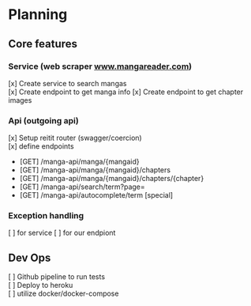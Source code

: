 # Planning

## Core features

### Service (web scraper www.mangareader.com)
[x] Create service to search mangas  
[x] Create endpoint to get manga info 
[x] Create endpoint to get chapter images 

### Api (outgoing api)
[x] Setup reitit router (swagger/coercion)  
[x] define endpoints  
* [GET] /manga-api/manga/{mangaid}
* [GET] /manga-api/manga/{mangaid}/chapters
* [GET] /manga-api/manga/{mangaid}/chapters/{chapter}
* [GET] /manga-api/search/term?page=
* [GET] /manga-api/autocomplete/term [special]

### Exception handling
[ ] for service
[ ] for our endpiont

## Dev Ops
[ ] Github pipeline to run tests  
[ ] Deploy to heroku  
[ ] utilize docker/docker-compose  
